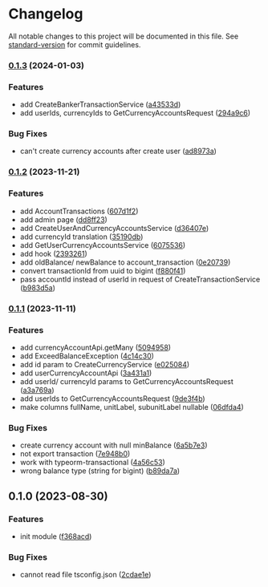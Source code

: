 # Changelog

All notable changes to this project will be documented in this file. See [standard-version](https://github.com/conventional-changelog/standard-version) for commit guidelines.

### [0.1.3](https://github.com/RoxaVN/roxavn/compare/v0.1.2...v0.1.3) (2024-01-03)

### Features

- add CreateBankerTransactionService ([a43533d](https://github.com/RoxaVN/roxavn/commit/a43533d52755efa6674875622148b039537e9b3b))
- add userIds, currencyIds to GetCurrencyAccountsRequest ([294a9c6](https://github.com/RoxaVN/roxavn/commit/294a9c64070088909343deaf74b8ec303387d1da))

### Bug Fixes

- can't create currency accounts after create user ([ad8973a](https://github.com/RoxaVN/roxavn/commit/ad8973ac701b0a10ccb5ee56f5811a45b7b4b62e))

### [0.1.2](https://github.com/RoxaVN/roxavn/compare/v0.1.1...v0.1.2) (2023-11-21)

### Features

- add AccountTransactions ([607d1f2](https://github.com/RoxaVN/roxavn/commit/607d1f2d42f4b97254d546446c9f8d34e1bc0295))
- add admin page ([dd8ff23](https://github.com/RoxaVN/roxavn/commit/dd8ff237a71f2bf19e7e347b4b4cb3b4c923d0dd))
- add CreateUserAndCurrencyAccountsService ([d36407e](https://github.com/RoxaVN/roxavn/commit/d36407ecc5d8ba76a854258a0fea2f7fcbcc88db))
- add currencyId translation ([35190db](https://github.com/RoxaVN/roxavn/commit/35190db46b6c8557bfad09fd4460b1a71db509c0))
- add GetUserCurrencyAccountsService ([6075536](https://github.com/RoxaVN/roxavn/commit/607553610169a79730ff4d7c51a9d79319dbe5bf))
- add hook ([2393261](https://github.com/RoxaVN/roxavn/commit/239326192d87c812242ef1c20833fb2a8ceb2c40))
- add oldBalance/ newBalance to account_transaction ([0e20739](https://github.com/RoxaVN/roxavn/commit/0e20739b25668fc5f4f73baf4eec0caf952cfac5))
- convert transactionId from uuid to bigint ([f880f41](https://github.com/RoxaVN/roxavn/commit/f880f41994e1c46744adf727c627709399d7bcdb))
- pass accountId instead of userId in request of CreateTransactionService ([b983d5a](https://github.com/RoxaVN/roxavn/commit/b983d5acf5ef7fdee045478403f0f40b00691104))

### [0.1.1](https://github.com/RoxaVN/roxavn/compare/v0.1.0...v0.1.1) (2023-11-11)

### Features

- add currencyAccountApi.getMany ([5094958](https://github.com/RoxaVN/roxavn/commit/5094958f2a2688ac7d4c0f56f04ce3a708dcffc5))
- add ExceedBalanceException ([4c14c30](https://github.com/RoxaVN/roxavn/commit/4c14c30fbf03bfefeb20eef2814b8364c7c586a7))
- add id param to CreateCurrencyService ([e025084](https://github.com/RoxaVN/roxavn/commit/e025084329771f1cc8aa6527e392a456e133b577))
- add userCurrencyAccountApi ([3a431a1](https://github.com/RoxaVN/roxavn/commit/3a431a1b79571536b29290d13964842ac616bfd7))
- add userId/ currencyId params to GetCurrencyAccountsRequest ([a3a769a](https://github.com/RoxaVN/roxavn/commit/a3a769a822209b0b7b67abd0719493cdf8936599))
- add userIds to GetCurrencyAccountsRequest ([9de3f4b](https://github.com/RoxaVN/roxavn/commit/9de3f4b2ec9733a711926cc766ddd30022aa61c9))
- make columns fullName, unitLabel, subunitLabel nullable ([06dfda4](https://github.com/RoxaVN/roxavn/commit/06dfda423bd39531e8685db6cd01a14357ab65eb))

### Bug Fixes

- create currency account with null minBalance ([6a5b7e3](https://github.com/RoxaVN/roxavn/commit/6a5b7e31754551803593b12c460bfd91ac45fef9))
- not export transaction ([7e948b0](https://github.com/RoxaVN/roxavn/commit/7e948b0d00099baa6d6f5c6eef60bc59b0eb0298))
- work with typeorm-transactional ([4a56c53](https://github.com/RoxaVN/roxavn/commit/4a56c53cbb3dafdb59c07cfe4dc03f0bb3e1c8fc))
- wrong balance type (string for bigint) ([b89da7a](https://github.com/RoxaVN/roxavn/commit/b89da7aaa0560944d7cdaf0fa47e4b8c08eee3d9))

## 0.1.0 (2023-08-30)

### Features

- init module ([f368acd](https://github.com/RoxaVN/roxavn/commit/f368acdffaa9be6c6bc5bbb672fb08bed0a4641d))

### Bug Fixes

- cannot read file tsconfig.json ([2cdae1e](https://github.com/RoxaVN/roxavn/commit/2cdae1eeb720b7e93a7ece2f69b027788ac82436))
